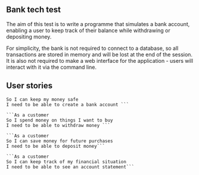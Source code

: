 ## Bank tech test

The aim of this test is to write a programme that simulates a bank account, enabling a user to keep track of their balance while withdrawing or depositing money.

For simplicity, the bank is not required to connect to a database, so all transactions are stored in memory and will be lost at the end of the session. It is also not required to make a web interface for the application - users will interact with it via the command line.

## User stories

```As a customer
So I can keep my money safe
I need to be able to create a bank account ```

```As a customer
So I spend money on things I want to buy
I need to be able to withdraw money ```

```As a customer
So I can save money for future purchases
I need to be able to deposit money```

```As a customer
So I can keep track of my financial situation
I need to be able to see an account statement```
